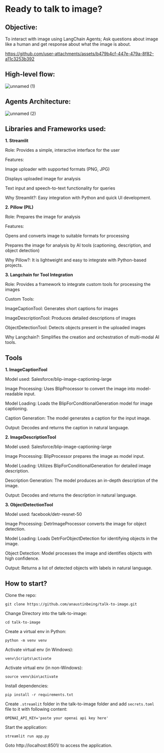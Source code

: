 # Ready to talk to image?

## Objective:

To interact with image using LangChain Agents; Ask questions about image like a human and get response about what the image is about.


https://github.com/user-attachments/assets/b479b4cf-447e-479a-8f82-a11c3253b392


## High-level flow:

![unnamed (1)](https://github.com/user-attachments/assets/b63e8ccb-55eb-4b9a-9126-d7ef7f60093b)

## Agents Architecture:

![unnamed (2)](https://github.com/user-attachments/assets/505abd03-f4cb-40d7-a0c0-e1b2d787d70f)

## Libraries and Frameworks used:

**1. Streamlit**

Role: Provides a simple, interactive interface for the user

Features:

Image uploader with supported formats (PNG, JPG)

Displays uploaded image for analysis

Text input and speech-to-text functionality for queries

Why Streamlit?: Easy integration with Python and quick UI development.

**2. Pillow (PIL)**

Role: Prepares the image for analysis

Features:

Opens and converts image to suitable formats for processing

Prepares the image for analysis by AI tools (captioning, description, and object detection)

Why Pillow?: It is lightweight and easy to integrate with Python-based projects.


**3. Langchain for Tool Integration**

Role: Provides a framework to integrate custom tools for processing the images

Custom Tools:

ImageCaptionTool: Generates short captions for images

ImageDescriptionTool: Produces detailed descriptions of images

ObjectDetectionTool: Detects objects present in the uploaded images

Why Langchain?: Simplifies the creation and orchestration of multi-modal AI tools.


## Tools

**1. ImageCaptionTool**

Model used: Salesforce/blip-image-captioning-large

Image Processing: Uses BlipProcessor to convert the image into model-readable input.

Model Loading: Loads the BlipForConditionalGeneration model for image captioning.

Caption Generation: The model generates a caption for the input image.

Output: Decodes and returns the caption in natural language.

**2. ImageDescriptionTool**

Model used: Salesforce/blip-image-captioning-large

Image Processing: BlipProcessor prepares the image as model input.

Model Loading: Utilizes BlipForConditionalGeneration for detailed image description.

Description Generation: The model produces an in-depth description of the image.

Output: Decodes and returns the description in natural language.

**3. ObjectDetectionTool**

Model used: facebook/detr-resnet-50

Image Processing: DetrImageProcessor converts the image for object detection.

Model Loading: Loads DetrForObjectDetection for identifying objects in the image.

Object Detection: Model processes the image and identifies objects with high confidence.

Output: Returns a list of detected objects with labels in natural language.

## How to start?

Clone the repo:

```
git clone https://github.com/anaustinbeing/talk-to-image.git
```

Change Directory into the talk-to-image:

```
cd talk-to-image
```

Create a virtual env in Python:

```
python -m venv venv
```

Activate virtual env (in Windows):

```
venv\Scripts\activate
```

Activate virtual env (in non-Windows):

```
source venv\bin\activate
```

Install dependencies:

```
pip install -r requirements.txt
```

Create `.streamlit` folder in the talk-to-image folder and add `secrets.toml` file to it with following content:

```
OPENAI_API_KEY='paste your openai api key here'
```

Start the application:

```
streamlit run app.py
```

Goto http://localhost:8501/ to access the application.

